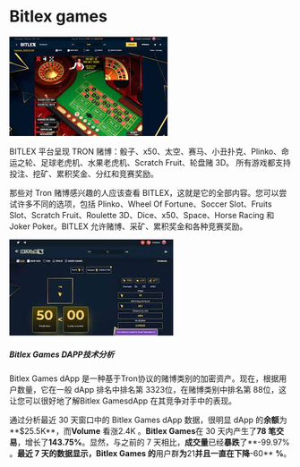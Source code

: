 # Bitlex games


![djsijn](djsijn.png)

<p>BITLEX 平台呈现 TRON 赌博：骰子、x50、太空、赛马、小丑扑克、Plinko、命运之轮、足球老虎机、水果老虎机、Scratch Fruit、轮盘赌 3D。 所有游戏都支持投注、挖矿、累积奖金、分红和竞赛奖励。</p>

那些对 Tron 赌博感兴趣的人应该查看 BITLEX，这就是它的全部内容。您可以尝试许多不同的选项，包括 Plinko、Wheel Of Fortune、Soccer Slot、Fruits Slot、Scratch Fruit、Roulette 3D、Dice、x50、Space、Horse Racing 和 Joker Poker。BITLEX 允许赌博、采矿、累积奖金和各种竞赛奖励。

![ing](ing.png)

##### Bitlex Games DAPP技术分析

Bitlex Games dApp 是一种基于Tron协议的赌博类别的加密资产。现在，根据用户数量，它在一般 dApp 排名中排名第 3323位，在赌博类别中排名第 88位，这让您可以很好地了解Bitlex GamesdApp 在其竞争对手中的表现。

通过分析最近 30 天窗口中的 Bitlex Games dApp 数据，很明显 dApp 的**余额**为**$25.5K**，而**Volume** 看涨2.4K 。**Bitlex Games**在 30 天内产生了**78 笔交易**，增长了**143.75%**。显然，与之前的 7 天相比，**成交量**已经**暴跌**了**-99.97% 。**最近 7 天的数据显示，Bitlex Games 的**用户群**为**21**并且一直在下降**-60** **%**。


